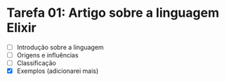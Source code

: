 # Tarefa 01: Artigo sobre a linguagem Elixir

- [ ] Introdução sobre a linguagem
- [ ] Origens e influências
- [ ] Classificação
- [x] Exemplos (adicionarei mais)